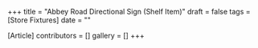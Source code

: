 +++
title = "Abbey Road Directional Sign (Shelf Item)"
draft = false
tags = [Store Fixtures]
date = ""

[Article]
contributors = []
gallery = []
+++